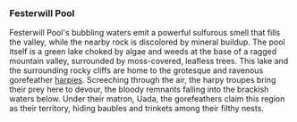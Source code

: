### Festerwill Pool

Festerwill Pool's bubbling waters emit a powerful sulfurous smell that fills the valley, while the nearby rock is discolored by mineral buildup. The pool itself is a green lake choked by algae and weeds at the base of a ragged mountain valley, surrounded by moss-covered, leafless trees. This lake and the surrounding rocky cliffs are home to the grotesque and ravenous gorefeather [harpies](https://www.dndbeyond.com/monsters/harpy). Screeching through the air, the harpy troupes bring their prey here to devour, the bloody remnants falling into the brackish waters below. Under their matron, Uada, the gorefeathers claim this region as their territory, hiding baubles and trinkets among their filthy nests.